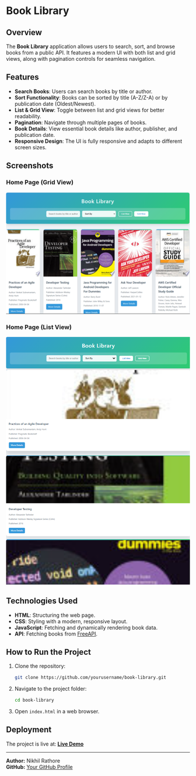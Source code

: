 # Book Library

## Overview
The **Book Library** application allows users to search, sort, and browse books from a public API. It features a modern UI with both list and grid views, along with pagination controls for seamless navigation.

## Features
- **Search Books**: Users can search books by title or author.
- **Sort Functionality**: Books can be sorted by title (A-Z/Z-A) or by publication date (Oldest/Newest).
- **List & Grid View**: Toggle between list and grid views for better readability.
- **Pagination**: Navigate through multiple pages of books.
- **Book Details**: View essential book details like author, publisher, and publication date.
- **Responsive Design**: The UI is fully responsive and adapts to different screen sizes.

## Screenshots
### Home Page (Grid View)
![Grid View](screenshots/grid.png)

### Home Page (List View)
![List View](screenshots/list.png)

## Technologies Used
- **HTML**: Structuring the web page.
- **CSS**: Styling with a modern, responsive layout.
- **JavaScript**: Fetching and dynamically rendering book data.
- **API**: Fetching books from [FreeAPI](https://api.freeapi.app/api/v1/public/books).

## How to Run the Project
1. Clone the repository:
   ```sh
   git clone https://github.com/yourusername/book-library.git
   ```
2. Navigate to the project folder:
   ```sh
   cd book-library
   ```
3. Open `index.html` in a web browser.

## Deployment
The project is live at:
[**Live Demo**](https://bookslibraryjs.netlify.app/)

---
**Author:** Nikhil Rathore  
**GitHub:** [Your GitHub Profile](https://github.com/blazeiscoding)

